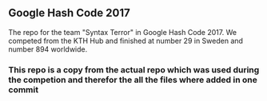 
## Google Hash Code 2017

The repo for the team "Syntax Terror" in Google Hash Code 2017. We competed from the KTH Hub and finished at number 29
in Sweden and number 894 worldwide.


### This repo is a copy from the actual repo which was used during the competion and therefor the all the files where added in one commit
